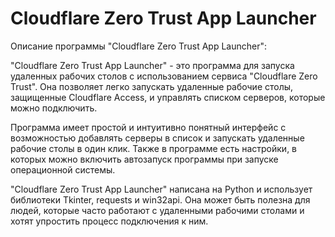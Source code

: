 # Cloudflare Zero Trust App Launcher
Описание программы "Cloudflare Zero Trust App Launcher":

"Cloudflare Zero Trust App Launcher" - это программа для запуска удаленных рабочих столов с использованием сервиса "Cloudflare Zero Trust". Она позволяет легко запускать удаленные рабочие столы, защищенные Cloudflare Access, и управлять списком серверов, которые можно подключить.

Программа имеет простой и интуитивно понятный интерфейс с возможностью добавлять серверы в список и запускать удаленные рабочие столы в один клик. Также в программе есть настройки, в которых можно включить автозапуск программы при запуске операционной системы.

"Cloudflare Zero Trust App Launcher" написана на Python и использует библиотеки Tkinter, requests и win32api. Она может быть полезна для людей, которые часто работают с удаленными рабочими столами и хотят упростить процесс подключения к ним.
